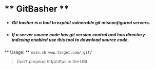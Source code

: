 # ** GitBasher **

* ##### Git basher is a tool to exploit vulnerable git misconfigured servers.
* ##### If a server source code has git version control and has directory indexing enabled use this tool to download source code.


** Usage: **
``` main.sh www.target.com/.git/ ```

> Don't prepend http/https in the URL.
